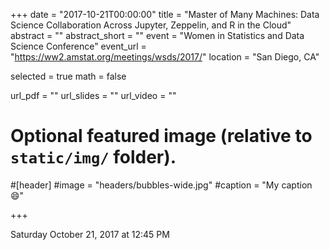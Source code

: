 +++
date = "2017-10-21T00:00:00"
title = "Master of Many Machines: Data Science Collaboration Across Jupyter, Zeppelin, and R in the Cloud"
abstract = ""
abstract_short = ""
event = "Women in Statistics and Data Science Conference"
event_url = "https://ww2.amstat.org/meetings/wsds/2017/"
location = "San Diego, CA"
  
selected = true
math = false
  
url_pdf = ""
url_slides = ""
url_video = ""
  
# Optional featured image (relative to `static/img/` folder).
#[header]
#image = "headers/bubbles-wide.jpg"
#caption = "My caption :smile:"
  
+++
  
Saturday October 21, 2017 at 12:45 PM
  